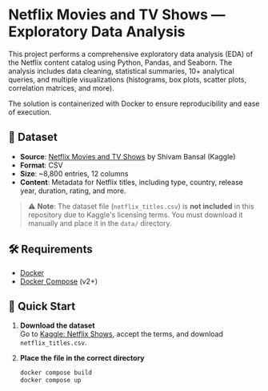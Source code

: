 # Netflix Movies and TV Shows — Exploratory Data Analysis

This project performs a comprehensive exploratory data analysis (EDA) of the Netflix content catalog using Python, Pandas, and Seaborn. The analysis includes data cleaning, statistical summaries, 10+ analytical queries, and multiple visualizations (histograms, box plots, scatter plots, correlation matrices, and more).

The solution is containerized with Docker to ensure reproducibility and ease of execution.

## 📁 Dataset

- **Source**: [Netflix Movies and TV Shows](https://www.kaggle.com/datasets/shivamb/netflix-shows) by Shivam Bansal (Kaggle)
- **Format**: CSV
- **Size**: ~8,800 entries, 12 columns
- **Content**: Metadata for Netflix titles, including type, country, release year, duration, rating, and more.

> ⚠️ **Note**: The dataset file (`netflix_titles.csv`) is **not included** in this repository due to Kaggle's licensing terms. You must download it manually and place it in the `data/` directory.

## 🛠️ Requirements

- [Docker](https://www.docker.com/)
- [Docker Compose](https://docs.docker.com/compose/) (v2+)

## 🚀 Quick Start

1. **Download the dataset**  
   Go to [Kaggle: Netflix Shows](https://www.kaggle.com/datasets/shivamb/netflix-shows), accept the terms, and download `netflix_titles.csv`.

2. **Place the file in the correct directory**  
   ```bash
   docker compose build
   docker compose up
   ```

